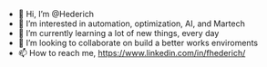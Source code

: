 - 👋 Hi, I’m @Hederich
- 👀 I’m interested in automation, optimization, AI, and Martech
- 🌱 I’m currently learning a lot of new things, every day
- 💞️ I’m looking to collaborate on build a better works enviroments
- 📫 How to reach me, https://www.linkedin.com/in/fhederich/

<!---
Hederich/Hederich is a ✨ special ✨ repository because its `README.md` (this file) appears on your GitHub profile.
You can click the Preview link to take a look at your changes.
--->
